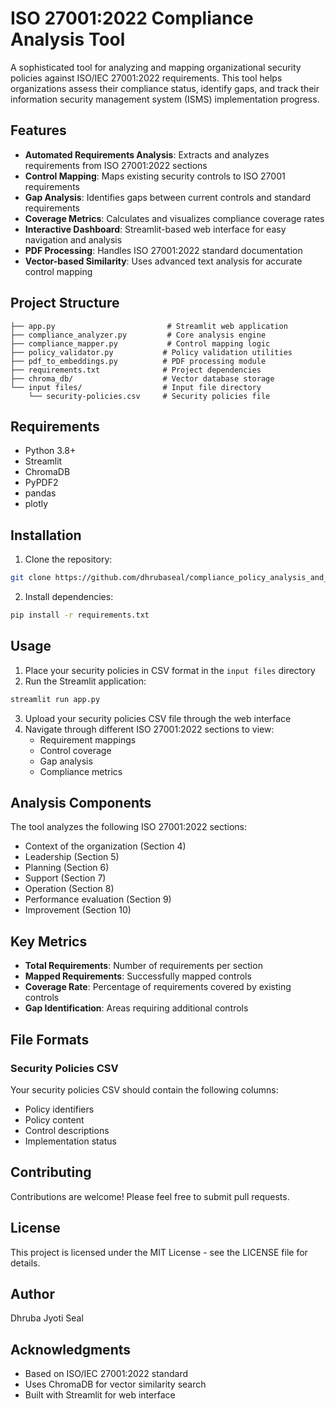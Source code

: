 # ISO 27001:2022 Compliance Analysis Tool

A sophisticated tool for analyzing and mapping organizational security policies against ISO/IEC 27001:2022 requirements. This tool helps organizations assess their compliance status, identify gaps, and track their information security management system (ISMS) implementation progress.

## Features

- **Automated Requirements Analysis**: Extracts and analyzes requirements from ISO 27001:2022 sections
- **Control Mapping**: Maps existing security controls to ISO 27001 requirements
- **Gap Analysis**: Identifies gaps between current controls and standard requirements
- **Coverage Metrics**: Calculates and visualizes compliance coverage rates
- **Interactive Dashboard**: Streamlit-based web interface for easy navigation and analysis
- **PDF Processing**: Handles ISO 27001:2022 standard documentation
- **Vector-based Similarity**: Uses advanced text analysis for accurate control mapping

## Project Structure

```
├── app.py                         # Streamlit web application
├── compliance_analyzer.py         # Core analysis engine
├── compliance_mapper.py           # Control mapping logic
├── policy_validator.py           # Policy validation utilities
├── pdf_to_embeddings.py          # PDF processing module
├── requirements.txt              # Project dependencies
├── chroma_db/                    # Vector database storage
└── input files/                  # Input file directory
    └── security-policies.csv     # Security policies file
```

## Requirements

- Python 3.8+
- Streamlit
- ChromaDB
- PyPDF2
- pandas
- plotly

## Installation

1. Clone the repository:
```bash
git clone https://github.com/dhrubaseal/compliance_policy_analysis_and_mapping.git
```

2. Install dependencies:
```bash
pip install -r requirements.txt
```

## Usage

1. Place your security policies in CSV format in the `input files` directory
2. Run the Streamlit application:
```bash
streamlit run app.py
```
3. Upload your security policies CSV file through the web interface
4. Navigate through different ISO 27001:2022 sections to view:
   - Requirement mappings
   - Control coverage
   - Gap analysis
   - Compliance metrics

## Analysis Components

The tool analyzes the following ISO 27001:2022 sections:
- Context of the organization (Section 4)
- Leadership (Section 5)
- Planning (Section 6)
- Support (Section 7)
- Operation (Section 8)
- Performance evaluation (Section 9)
- Improvement (Section 10)

## Key Metrics

- **Total Requirements**: Number of requirements per section
- **Mapped Requirements**: Successfully mapped controls
- **Coverage Rate**: Percentage of requirements covered by existing controls
- **Gap Identification**: Areas requiring additional controls

## File Formats

### Security Policies CSV
Your security policies CSV should contain the following columns:
- Policy identifiers
- Policy content
- Control descriptions
- Implementation status

## Contributing

Contributions are welcome! Please feel free to submit pull requests.

## License

This project is licensed under the MIT License - see the LICENSE file for details.

## Author

Dhruba Jyoti Seal

## Acknowledgments

- Based on ISO/IEC 27001:2022 standard
- Uses ChromaDB for vector similarity search
- Built with Streamlit for web interface